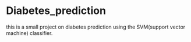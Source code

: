 # Diabetes_prediction
this is a small project on diabetes prediction using the SVM(support vector machine) classifier.
